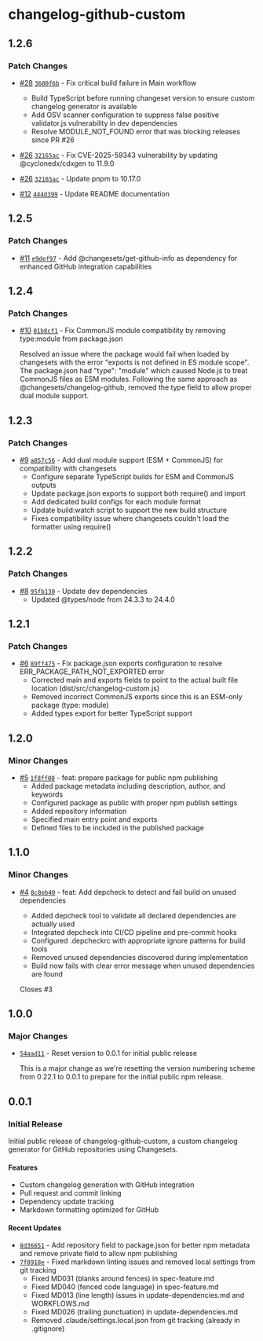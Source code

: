 # changelog-github-custom

## 1.2.6

### Patch Changes

- [#28](https://github.com/sapientpants/changelog-github-custom/pull/28) [`3600f6b`](https://github.com/sapientpants/changelog-github-custom/commit/3600f6bd69b23c560c31a7abc95937e886e696a5) - Fix critical build failure in Main workflow
  - Build TypeScript before running changeset version to ensure custom changelog generator is available
  - Add OSV scanner configuration to suppress false positive validator.js vulnerability in dev dependencies
  - Resolve MODULE_NOT_FOUND error that was blocking releases since PR #26

- [#26](https://github.com/sapientpants/changelog-github-custom/pull/26) [`32165ac`](https://github.com/sapientpants/changelog-github-custom/commit/32165acabd81e173c5de870d17c73a29e3abe9fd) - Fix CVE-2025-59343 vulnerability by updating @cyclonedx/cdxgen to 11.9.0

- [#26](https://github.com/sapientpants/changelog-github-custom/pull/26) [`32165ac`](https://github.com/sapientpants/changelog-github-custom/commit/32165acabd81e173c5de870d17c73a29e3abe9fd) - Update pnpm to 10.17.0

- [#12](https://github.com/sapientpants/changelog-github-custom/pull/12) [`444d399`](https://github.com/sapientpants/changelog-github-custom/commit/444d399b1f10d2435eed955606fbd2ae25021f4d) - Update README documentation

## 1.2.5

### Patch Changes

- [#11](https://github.com/sapientpants/changelog-github-custom/pull/11) [`e9def97`](https://github.com/sapientpants/changelog-github-custom/commit/e9def97e8578206c2ebc8c55e2b0b832082b9f12) - Add @changesets/get-github-info as dependency for enhanced GitHub integration capabilities

## 1.2.4

### Patch Changes

- [#10](https://github.com/sapientpants/changelog-github-custom/pull/10) [`01b8cf1`](https://github.com/sapientpants/changelog-github-custom/commit/01b8cf1da34e9543ade6ed9545168a4e96f920dc) - Fix CommonJS module compatibility by removing type:module from package.json

  Resolved an issue where the package would fail when loaded by changesets with the error "exports is not defined in ES module scope". The package.json had "type": "module" which caused Node.js to treat CommonJS files as ESM modules. Following the same approach as @changesets/changelog-github, removed the type field to allow proper dual module support.

## 1.2.3

### Patch Changes

- [#9](https://github.com/sapientpants/changelog-github-custom/pull/9) [`a857c56`](https://github.com/sapientpants/changelog-github-custom/commit/a857c56fea377c3916da13ac117384c72d9d1771) - Add dual module support (ESM + CommonJS) for compatibility with changesets
  - Configure separate TypeScript builds for ESM and CommonJS outputs
  - Update package.json exports to support both require() and import
  - Add dedicated build configs for each module format
  - Update build:watch script to support the new build structure
  - Fixes compatibility issue where changesets couldn't load the formatter using require()

## 1.2.2

### Patch Changes

- [#8](https://github.com/sapientpants/changelog-github-custom/pull/8) [`95fb130`](https://github.com/sapientpants/changelog-github-custom/commit/95fb1309a1fb36afa72c4086430d65a9f72c36f6) - Update dev dependencies
  - Updated @types/node from 24.3.3 to 24.4.0

## 1.2.1

### Patch Changes

- [#6](https://github.com/sapientpants/changelog-github-custom/pull/6) [`89ff475`](https://github.com/sapientpants/changelog-github-custom/commit/89ff47573ef7fc2ac912fcbef19228e69ffb1c49) - Fix package.json exports configuration to resolve ERR_PACKAGE_PATH_NOT_EXPORTED error
  - Corrected main and exports fields to point to the actual built file location (dist/src/changelog-custom.js)
  - Removed incorrect CommonJS exports since this is an ESM-only package (type: module)
  - Added types export for better TypeScript support

## 1.2.0

### Minor Changes

- [#5](https://github.com/sapientpants/changelog-github-custom/pull/5) [`1f8ff08`](https://github.com/sapientpants/changelog-github-custom/commit/1f8ff08404100a6dd2d180d3239cdb42382dbe66) - feat: prepare package for public npm publishing
  - Added package metadata including description, author, and keywords
  - Configured package as public with proper npm publish settings
  - Added repository information
  - Specified main entry point and exports
  - Defined files to be included in the published package

## 1.1.0

### Minor Changes

- [#4](https://github.com/sapientpants/changelog-github-custom/pull/4) [`8c8eb40`](https://github.com/sapientpants/changelog-github-custom/commit/8c8eb4009004afd86b57fc5032bbebac4cc4e7ae) - feat: Add depcheck to detect and fail build on unused dependencies
  - Added depcheck tool to validate all declared dependencies are actually used
  - Integrated depcheck into CI/CD pipeline and pre-commit hooks
  - Configured .depcheckrc with appropriate ignore patterns for build tools
  - Removed unused dependencies discovered during implementation
  - Build now fails with clear error message when unused dependencies are found

  Closes #3

## 1.0.0

### Major Changes

- [`54aad11`](https://github.com/sapientpants/changelog-github-custom/commit/54aad111564b1b07115efb92bf00e06923b7751a) - Reset version to 0.0.1 for initial public release

  This is a major change as we're resetting the version numbering scheme from 0.22.1 to 0.0.1 to prepare for the initial public npm release.

## 0.0.1

### Initial Release

Initial public release of changelog-github-custom, a custom changelog generator for GitHub repositories using Changesets.

#### Features

- Custom changelog generation with GitHub integration
- Pull request and commit linking
- Dependency update tracking
- Markdown formatting optimized for GitHub

#### Recent Updates

- [`8d36651`](https://github.com/sapientpants/changelog-github-custom/commit/8d366518b7dcf9cf05ccaf1e14050d94d21caa24) - Add repository field to package.json for better npm metadata and remove private field to allow npm publishing
- [`7f8918e`](https://github.com/sapientpants/changelog-github-custom/commit/7f8918e1b1523d2eec1744a2da9b964a59591925) - Fixed markdown linting issues and removed local settings from git tracking
  - Fixed MD031 (blanks around fences) in spec-feature.md
  - Fixed MD040 (fenced code language) in spec-feature.md
  - Fixed MD013 (line length) issues in update-dependencies.md and WORKFLOWS.md
  - Fixed MD026 (trailing punctuation) in update-dependencies.md
  - Removed .claude/settings.local.json from git tracking (already in .gitignore)
